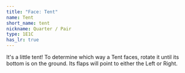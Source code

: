 ```yaml
---
title: "Face: Tent"
name: Tent
short_name: tent
nickname: Quarter / Pair
type: 1E1C
has_lr: true
---
```


It's a little tent!  To determine which way a Tent faces, rotate it until its bottom is on the ground.  Its flaps will point to either the Left or Right.
